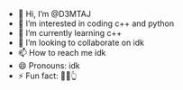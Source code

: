 - 👋 Hi, I’m @D3MTAJ
- 👀 I’m interested in coding c++ and python 
- 🌱 I’m currently learning c++
- 💞️ I’m looking to collaborate on idk
- 📫 How to reach me idk
- 😄 Pronouns: idk
- ⚡ Fun fact: 🤫🗿👆

<!---
D3MTAJ/D3MTAJ is a ✨ special ✨ repository because its `README.md` (this file) appears on your GitHub profile.
You can click the Preview link to take a look at your changes.
--->
